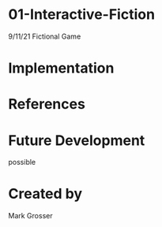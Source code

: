 # 01-Interactive-Fiction
  9/11/21
  Fictional Game
# Implementation
# References
# Future Development
  possible
# Created by
  Mark Grosser
